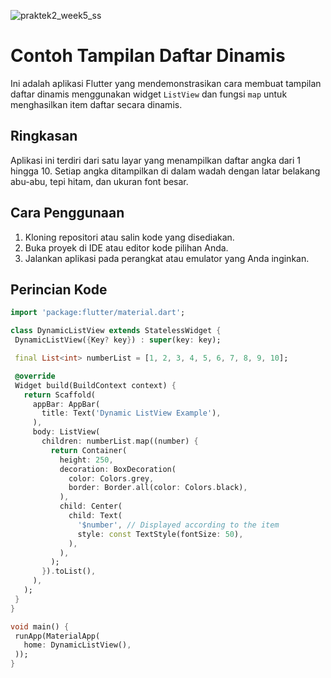 ![praktek2_week5_ss](https://github.com/Gumihuy/Tugas_Week_5/assets/123556107/a205b8d2-130a-4c1e-8f2d-84610d046a94)
# Contoh Tampilan Daftar Dinamis

Ini adalah aplikasi Flutter yang mendemonstrasikan cara membuat tampilan daftar dinamis menggunakan widget `ListView` dan fungsi `map` untuk menghasilkan item daftar secara dinamis.

## Ringkasan

Aplikasi ini terdiri dari satu layar yang menampilkan daftar angka dari 1 hingga 10. Setiap angka ditampilkan di dalam wadah dengan latar belakang abu-abu, tepi hitam, dan ukuran font besar.

## Cara Penggunaan

1. Kloning repositori atau salin kode yang disediakan.
2. Buka proyek di IDE atau editor kode pilihan Anda.
3. Jalankan aplikasi pada perangkat atau emulator yang Anda inginkan.

## Perincian Kode
```dart
import 'package:flutter/material.dart';

class DynamicListView extends StatelessWidget {
 DynamicListView({Key? key}) : super(key: key);

 final List<int> numberList = [1, 2, 3, 4, 5, 6, 7, 8, 9, 10];

 @override
 Widget build(BuildContext context) {
   return Scaffold(
     appBar: AppBar(
       title: Text('Dynamic ListView Example'),
     ),
     body: ListView(
       children: numberList.map((number) {
         return Container(
           height: 250,
           decoration: BoxDecoration(
             color: Colors.grey,
             border: Border.all(color: Colors.black),
           ),
           child: Center(
             child: Text(
               '$number', // Displayed according to the item
               style: const TextStyle(fontSize: 50),
             ),
           ),
         );
       }).toList(),
     ),
   );
 }
}

void main() {
 runApp(MaterialApp(
   home: DynamicListView(),
 ));
}
